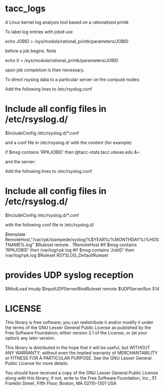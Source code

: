 # tacc_logs
A Linux kernel log analysis tool based on a rationalized printk  

To label log entries with jobid use

echo JOBID > /sys/module/rational_printk/parameters/JOBID

before a job begins.  Note

echo 0 > /sys/module/rational_printk/parameters/JOBID

upon job completion is then necessary.



To direct rsyslog data to a particular server on the compute nodes:

Add the following lines to /etc/rsyslog.conf

# Include all config files in /etc/rsyslog.d/
$IncludeConfig /etc/rsyslog.d/*.conf

and a conf file in /etc/rsyslog.d/ with the content (for example)

if $msg contains 'RPKJOBID' then @tacc-stats.tacc.utexas.edu
&~

and the server:

Add the following lines to /etc/rsyslog.conf

# Include all config files in /etc/rsyslog.d/
$IncludeConfig /etc/rsyslog.d/*.conf

with the following conf file in /etc/rsyslog.d/

$template RemoteHost,"/var/rpk/stampede/syslog/%$YEAR%/%$MONTH%/%$DAY%/%HOSTNAME%.log"
$Ruleset remote
*.* ?RemoteHost
#if $msg contains 'RPKJOBID' then /var/log/rpk.log
#if $msg contains 'JobID' then /var/log/rpk.log
$Ruleset RSYSLOG_DefaultRuleset

# provides UDP syslog reception
$ModLoad imudp
$InputUDPServerBindRuleset remote
$UDPServerRun 514

# LICENSE
This library is free software; you can redistribute it and/or modify it under the terms of the GNU Lesser General Public License as published by the Free Software Foundation; either version 2.1 of the License, or (at your option) any later version.

This library is distributed in the hope that it will be useful, but WITHOUT ANY WARRANTY; without even the implied warranty of MERCHANTABILITY or FITNESS FOR A PARTICULAR PURPOSE. See the GNU Lesser General Public License for more details.

You should have received a copy of the GNU Lesser General Public License along with this library; if not, write to the Free Software Foundation, Inc., 51 Franklin Street, Fifth Floor, Boston, MA 02110-1301 USA
